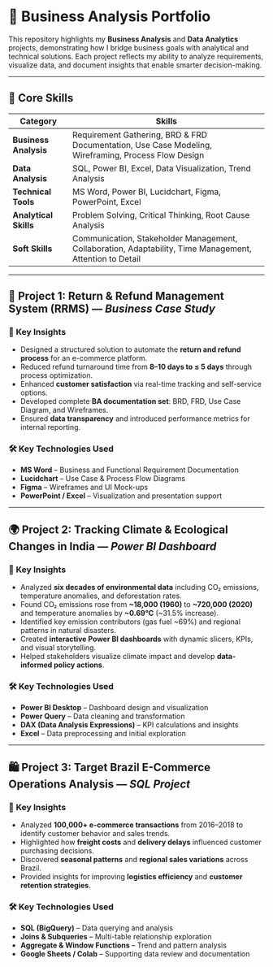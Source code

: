 # 💼 Business Analysis Portfolio

This repository highlights my **Business Analysis** and **Data Analytics** projects, demonstrating how I bridge business goals with analytical and technical solutions.  Each project reflects my ability to analyze requirements, visualize data, and document insights that enable smarter decision-making.

---

## 🧠 Core Skills

| Category | Skills |
|-----------|--------|
| **Business Analysis** | Requirement Gathering, BRD & FRD Documentation, Use Case Modeling, Wireframing, Process Flow Design |
| **Data Analysis** | SQL, Power BI, Excel, Data Visualization, Trend Analysis |
| **Technical Tools** | MS Word, Power BI, Lucidchart, Figma, PowerPoint, Excel |
| **Analytical Skills** | Problem Solving, Critical Thinking, Root Cause Analysis |
| **Soft Skills** | Communication, Stakeholder Management, Collaboration, Adaptability, Time Management, Attention to Detail |

---

## 🛒 Project 1: Return & Refund Management System (RRMS) — *Business Case Study*
### 🔑 Key Insights
- Designed a structured solution to automate the **return and refund process** for an e-commerce platform.  
- Reduced refund turnaround time from **8–10 days to ≤ 5 days** through process optimization.  
- Enhanced **customer satisfaction** via real-time tracking and self-service options.  
- Developed complete **BA documentation set**: BRD, FRD, Use Case Diagram, and Wireframes.  
- Ensured **data transparency** and introduced performance metrics for internal reporting.

### 🛠️ Key Technologies Used
- **MS Word** – Business and Functional Requirement Documentation  
- **Lucidchart** – Use Case & Process Flow Diagrams  
- **Figma** – Wireframes and UI Mock-ups  
- **PowerPoint / Excel** – Visualization and presentation support  

---

## 🌍 Project 2: Tracking Climate & Ecological Changes in India — *Power BI Dashboard*

### 🔑 Key Insights
- Analyzed **six decades of environmental data** including CO₂ emissions, temperature anomalies, and deforestation rates.  
- Found CO₂ emissions rose from **~18,000 (1960)** to **~720,000 (2020)** and temperature anomalies by **~0.69°C** (~31.5% increase).  
- Identified key emission contributors (gas fuel ~69%) and regional patterns in natural disasters.  
- Created **interactive Power BI dashboards** with dynamic slicers, KPIs, and visual storytelling.  
- Helped stakeholders visualize climate impact and develop **data-informed policy actions**.

### 🛠️ Key Technologies Used
- **Power BI Desktop** – Dashboard design and visualization  
- **Power Query** – Data cleaning and transformation  
- **DAX (Data Analysis Expressions)** – KPI calculations and insights  
- **Excel** – Data preprocessing and initial exploration  

---

## 🛍️ Project 3: Target Brazil E-Commerce Operations Analysis — *SQL Project*

### 🔑 Key Insights
- Analyzed **100,000+ e-commerce transactions** from 2016–2018 to identify customer behavior and sales trends.  
- Highlighted how **freight costs** and **delivery delays** influenced customer purchasing decisions.  
- Discovered **seasonal patterns** and **regional sales variations** across Brazil.  
- Provided insights for improving **logistics efficiency** and **customer retention strategies**.

### 🛠️ Key Technologies Used
- **SQL (BigQuery)** – Data querying and analysis  
- **Joins & Subqueries** – Multi-table relationship exploration  
- **Aggregate & Window Functions** – Trend and pattern analysis  
- **Google Sheets / Colab** – Supporting data review and documentation  
